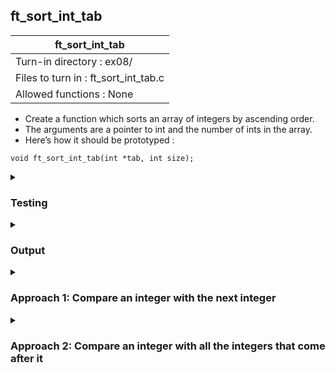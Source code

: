 ## ft_sort_int_tab

|               ft_sort_int_tab        |
|---------------------------------|
| Turn-in directory : ex08/       |
| Files to turn in : ft_sort_int_tab.c |
| Allowed functions : None       |

- Create a function which sorts an array of integers by ascending order.
- The arguments are a pointer to int and the number of ints in the array.
- Here’s how it should be prototyped :
```
void ft_sort_int_tab(int *tab, int size);
```

<details>
<summary><h3>Testing</h3></summary>

<pre><code>#include &ltstdio.h&gt
int	main(void)
{
	int	num[4];

	num[0] = 3;
	num[1] = 2;
	num[2] = 1;
	num[3] = 0;
	printf("Before: %d, %d, %d, %d\n", num[0], num[1], num[2], num[3]);
	ft_sort_int_tab(num, 4);
	printf("After:  %d, %d, %d, %d\n", num[0], num[1], num[2], num[3]);
	return (0);

}</pre></code>

See [testing file](main.c)

</details>

<details>
<summary><h3>Output</h3></summary>

<pre><code>Before: 3, 2, 1, 0
After:  0, 1, 2, 3</code></pre>

</details>


<details>
<summary><h3>Approach 1: Compare an integer with the next integer </h3></summary>

As with the last <a href=../07_ft_rev_int_tab/ft_rev_int_tab.c>exercise</a>, this <a href=ft_sort_int_tab_v1.c>answer</a> involves the swapping of integers within the array. Specifically, we compare an integer with the integer that comes after it and swap them if they are not in order. 

We will use <code>i</code> to select an element of the array and compare this element with the next. We will need to loop through all the elements except the last one. Hence, the <code>while</code> loop condition is defined as <code>i < size - 1</code> (which is equivalent to <code>i <= size - 2</code>). If we allow <code>i</code> to reach <code>size - 1</code> (i.e, to refer to the last element), we would be asking the machine to compare the last element to the element that comes after it (which does not exist!).

Within this loop, if the integers are out of order (line 21), we swap them (lines 23-25); Otherwise, we move along the array (line 29). 

<pre><code>21	if (tab[i] > tab[i + 1])
22	{
23		temp = tab[i];
24		tab[i] = tab[i + 1];
25		tab[i + 1] = temp;
26		i = 0;
27	}
28	else
29		i++;</code></pre>

Sounds simple enough but with this approach, it is important to remember to reset <code>i</code> whenever we swap integers (line 26). Imagine an array of <code>{2, 3, 1}</code> to sort:
- When <code>i = 0</code>, we compare <code>2</code> to <code>3</code> and move on to <code>i = 1</code>. 
- When <code>i = 1</code>, we compare <code>3</code> to <code>1</code> and swap them. The array would then look like this: <code>{2, 1, 3}</code>.
- The function should return to <code>i = 0</code> so that <code>2</code> and <code>1</code> are swapped and the final array is in order: <code>{1, 2, 3}</code>. 
In essence, resetting <code>i = 0</code> forces the function to check that the newly swapped integer is placed in the correct order among all the other integers that have been checked before. 

</details>

<details>
<summary><h3>Approach 2: Compare an integer with all the integers that come after it</h3></summary>

Instead of resetting <code>i</code> after every swap, another <a href=ft_sort_int_tab_v2.c>approach</a> would be to compare an integer with <u>all</u> the other integers that come after it. 

As before, <code>i</code> is used to select an element of the array and a <code>while</code> loop used to go through all the elements in the array except the last one. Other than this, we will also use <code>j</code> to select the elements that come after <code>i</code>. We initialise <code>j = i + 1</code> and loop through all the elements until and including the last element. Within these nested <code>while</code> loops, an <code>if</code> statement is used to swap these <code>i</code> and <code>j</code> elements whenever they are not in order. 

<pre><code>19	i = 0;
20	while (i < size - 1)
21	{
22		j = i + 1;
23		while (j < size)
24		{
25			if (tab[i] > tab[j])
				...
31			j++;
32		}
33		i++;
34	} </code></pre>

</details>
